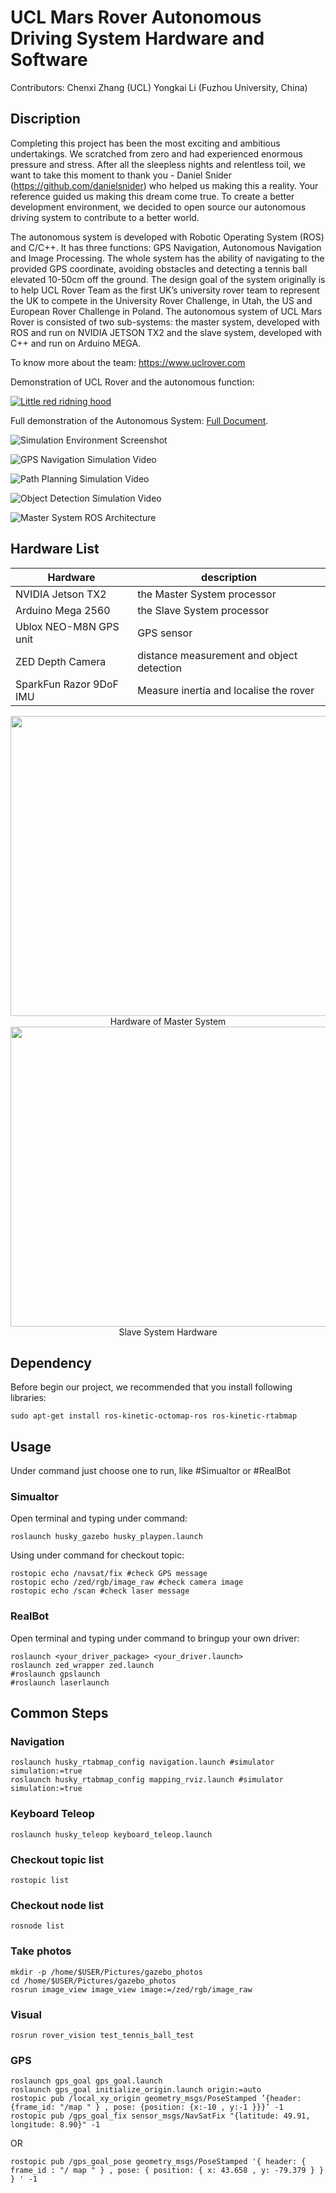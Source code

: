 # UCL Mars Rover Autonomous Driving System Hardware and Software 
Contributors: Chenxi Zhang (UCL) 
Yongkai Li (Fuzhou University, China)

## Discription

Completing this project has been the most exciting and ambitious undertakings. We scratched from zero and had experienced enormous pressure and stress. After all the sleepless nights and relentless toil, we want to take this moment to thank you - Daniel Snider (https://github.com/danielsnider) who helped us making this a reality. Your reference guided us making this dream come true. To create a better development environment, we decided to open source our autonomous driving system to contribute to a better world.

The autonomous system is developed with Robotic Operating System (ROS) and C/C++. It has three functions: GPS Navigation, Autonomous Navigation and Image Processing. The whole system has the ability of navigating to the provided GPS coordinate, avoiding obstacles and detecting a tennis ball elevated 10-50cm off the ground. The design goal of the system originally is to help UCL Rover Team as the first UK’s university rover team to represent the UK to compete in the University Rover Challenge, in Utah, the US and European Rover Challenge in Poland. The autonomous system of UCL Mars Rover is consisted of two sub-systems: the master system, developed with ROS and run on NVIDIA JETSON TX2 and the slave system, developed with C++ and run on Arduino MEGA.

To know more about the team: https://www.uclrover.com

Demonstration of UCL Rover and the autonomous function:

[![Little red ridning hood](images/ucl_rover.png)](https://youtu.be/lozCbwh67XY "UCL Rover Promotional Video | European Rover Challenge 2018")

Full demonstration of the Autonomous System: [Full Document](https://github.com/CustRep/UCLRep/blob/master/doc/The%20Autonomous%20System%20Demonstration.pdf).

![](images/simulation_environment.png "Simulation Environment Screenshot")

![](images/gps_navigation_simulation.png "GPS Navigation Simulation Video")

![](images/path_planning_simulation.png "Path Planning Simulation Video")

![](images/object_detection_simulation.png "Object Detection Simulation Video")

![](images/master_system_ros_architecture.png "Master System ROS Architecture")

## Hardware List

| Hardware |  description |
|----------|--------------|
| NVIDIA Jetson TX2 | the Master System processor|
| Arduino Mega 2560 | the Slave System processor |
| Ublox NEO-M8N GPS unit | GPS sensor |
|ZED Depth Camera |distance measurement and object detection |
|SparkFun Razor 9DoF IMU |Measure inertia and localise the rover |

<div align=center><img width="640" height="480" src="images/hardware_of_master_system.jpg"/>
Hardware of Master System</div>

<div align=center><img width="640" height="480" src="images/slave_system_hardware.jpg"/>
Slave System Hardware</div>

## Dependency

Before begin our project, we recommended that you install following libraries:
```
sudo apt-get install ros-kinetic-octomap-ros ros-kinetic-rtabmap
```

## Usage

Under command just choose one to run, like #Simualtor or #RealBot
### Simualtor

Open terminal and typing under command:
```
roslaunch husky_gazebo husky_playpen.launch
```

Using under command for checkout topic:
```
rostopic echo /navsat/fix #check GPS message
rostopic echo /zed/rgb/image_raw #check camera image
rostopic echo /scan #check laser message
```
### RealBot

Open terminal and typing under command to bringup your own driver:
```
roslaunch <your_driver_package> <your_driver.launch>
roslaunch zed_wrapper zed.launch
#roslaunch gpslaunch 
#roslaunch laserlaunch
```

## Common Steps

### Navigation
```
roslaunch husky_rtabmap_config navigation.launch #simulator simulation:=true
roslaunch husky_rtabmap_config mapping_rviz.launch #simulator simulation:=true
```

### Keyboard Teleop
```
roslaunch husky_teleop keyboard_teleop.launch
```

### Checkout topic list
```
rostopic list
```

### Checkout node list
```
rosnode list
```

### Take photos
```
mkdir -p /home/$USER/Pictures/gazebo_photos
cd /home/$USER/Pictures/gazebo_photos
rosrun image_view image_view image:=/zed/rgb/image_raw
```
### Visual
```
rosrun rover_vision test_tennis_ball_test
```

### GPS
```
roslaunch gps_goal gps_goal.launch
roslaunch gps_goal initialize_origin.launch origin:=auto
rostopic pub /local_xy_origin geometry_msgs/PoseStamped ’{header: {frame_id: "/map " } , pose: {position: {x:-10 , y:-1 }}}’ -1
rostopic pub /gps_goal_fix sensor_msgs/NavSatFix "{latitude: 49.91, longitude: 8.90}" -1
```
OR
```
rostopic pub /gps_goal_pose geometry_msgs/PoseStamped '{ header: { frame_id : "/ map " } , pose: { position: { x: 43.658 , y: -79.379 } } } ' -1
```
